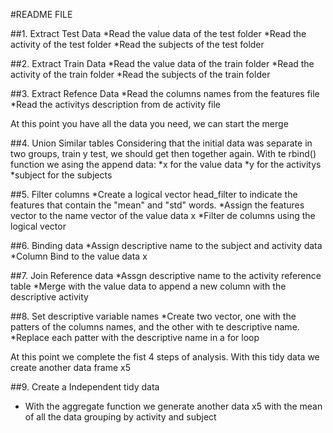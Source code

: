 #README FILE

##1. Extract Test Data
*Read the value data of the test folder
*Read the activity of the test folder
*Read the subjects of the test folder

##2. Extract Train Data
*Read the value data of the train folder
*Read the activity of the train folder
*Read the subjects of the train folder

##3. Extract Refence Data
*Read the columns names from the features file
*Read the activitys description from de activity file

At this point you have all the data you need, we can start the merge


##4. Union Similar tables
Considering that the initial data was separate in two groups, train y test, we should get then together again.
With te rbind() function we asing the append data:
*x for the value data
*y for the activitys
*subject for the subjects

##5. Filter columns
*Create a logical vector head_filter to indicate the features that contain the "mean" and "std" words.
*Assign the features vector to the name vector of the value data x
*Filter de columns using the logical vector

##6. Binding data
*Assign descriptive name to the subject and activity data
*Column Bind to the value data x

##7. Join Reference data
*Assgn descriptive name to the activity reference table
*Merge with the value data to append a new column with the descriptive activity

##8. Set descriptive variable names
*Create two vector, one with the patters of the columns names, and the other with te descriptive name.
*Replace each patter with the descriptive name in a for loop

At this point we complete the fist 4 steps of analysis. With this tidy data we create another data frame x5

##9. Create a Independent tidy data
* With the aggregate function we generate another data x5 with the mean of all the data grouping by activity and subject
